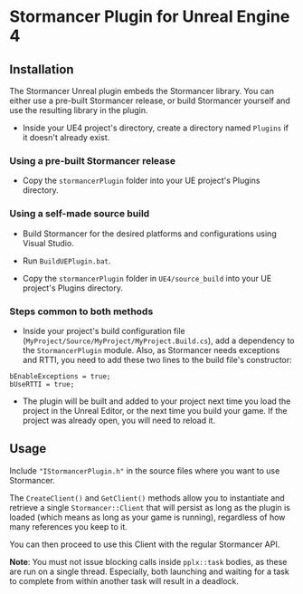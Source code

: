 Stormancer Plugin for Unreal Engine 4
=====================================

Installation
------------

The Stormancer Unreal plugin embeds the Stormancer library.
You can either use a pre-built Stormancer release, or build Stormancer yourself and use the resulting library in the plugin.

- Inside your UE4 project's directory, create a directory named `Plugins` if it doesn't already exist.

### Using a pre-built Stormancer release

- Copy the `stormancerPlugin` folder into your UE project's Plugins directory.

### Using a self-made source build

- Build Stormancer for the desired platforms and configurations using Visual Studio.

- Run `BuildUEPlugin.bat`.

- Copy the `stormancerPlugin` folder in `UE4/source_build` into your UE project's Plugins directory.

### Steps common to both methods

- Inside your project's build configuration file (`MyProject/Source/MyProject/MyProject.Build.cs`), add a dependency to the `StormancerPlugin` module.
Also, as Stormancer needs exceptions and RTTI, you need to add these two lines to the build file's constructor:
```
bEnableExceptions = true;
bUseRTTI = true;
```

- The plugin will be built and added to your project next time you load the project in the Unreal Editor, or the next time you build your game.
If the project was already open, you will need to reload it.

Usage
-----

Include `"IStormancerPlugin.h"` in the source files where you want to use Stormancer.

The `CreateClient()` and `GetClient()` methods allow you to instantiate and retrieve a single `Stormancer::Client`
that will persist as long as the plugin is loaded (which means as long as your game is running),
regardless of how many references you keep to it.

You can then proceed to use this Client with the regular Stormancer API.

**Note**: You must not issue blocking calls inside `pplx::task` bodies, as these are run on a single thread.
Especially, both launching and waiting for a task to complete from within another task will result in a deadlock.